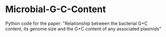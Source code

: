 # Microbial-G-C-Content
Python code for the paper: "Relationship between the bacterial G+C content, its genome size and the G+C content of any associated plasmids"
